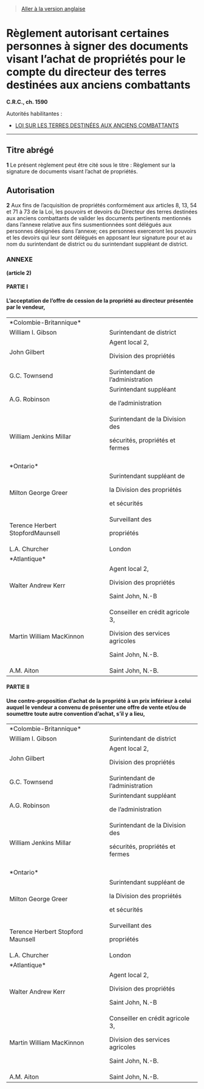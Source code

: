 > [Aller à la version anglaise](/en/Regulations/Consolidated%20Regulations%20of%20Canada/1501-1600/C.R.C.,%20c.%201590.md)

# Règlement autorisant certaines personnes à signer des documents visant l’achat de propriétés pour le compte du directeur des terres destinées aux anciens combattants

**C.R.C., ch. 1590**

Autorités habilitantes : 
- [LOI SUR LES TERRES DESTINÉES AUX ANCIENS COMBATTANTS](/fr/Lois/Lois%20du%20Canada/1970/ch.%20V-4.md)

----------



## Titre abrégé


**1** Le présent règlement peut être cité sous le titre : Règlement sur la signature de documents visant l’achat de propriétés.




## Autorisation


**2** Aux fins de l’acquisition de propriétés conformément aux articles 8, 13, 54 et 71 à 73 de la Loi, les pouvoirs et devoirs du Directeur des terres destinées aux anciens combattants de valider les documents pertinents mentionnés dans l’annexe relative aux fins susmentionnées sont délégués aux personnes désignées dans l’annexe; ces personnes exerceront les pouvoirs et les devoirs qui leur sont délégués en apposant leur signature pour et au nom du surintendant de district ou du surintendant suppléant de district.




### **ANNEXE** 
**(article 2)**
#### PARTIE I
<table>
<h4>L’acceptation de l’offre de cession de la propriété au directeur présentée par le vendeur,</h4>
<tr>
<td>*Colombie-Britannique*</td>
<td></td>
</tr>
<tr>
<td>William I. Gibson</td>
<td>Surintendant de district</td>
</tr>
<tr>
<td>John Gilbert</td>
<td>Agent local 2,

Division des propriétés

</td>
</tr>
<tr>
<td>G.C. Townsend</td>
<td>Surintendant de l’administration</td>
</tr>
<tr>
<td>A.G. Robinson</td>
<td>Surintendant suppléant

de l’administration

</td>
</tr>
<tr>
<td>William Jenkins Millar</td>
<td>Surintendant de la Division des

sécurités, propriétés et fermes

</td>
</tr>
<tr>
<td></td>
</tr>
<tr>
<td>*Ontario*</td>
<td></td>
</tr>
<tr>
<td>Milton George Greer</td>
<td>Surintendant suppléant de

la Division des propriétés

et sécurités

</td>
</tr>
<tr>
<td>Terence Herbert StopfordMaunsell

</td>
<td>Surveillant des

propriétés

</td>
</tr>
<tr>
<td>L.A. Churcher</td>
<td>London</td>
</tr>
<tr>
<td>*Atlantique*</td>
<td></td>
</tr>
<tr>
<td>Walter Andrew Kerr</td>
<td>Agent local 2,

Division des propriétés

Saint John, N.-B

</td>
</tr>
<tr>
<td>Martin William MacKinnon</td>
<td>Conseiller en crédit agricole 3,

Division des services agricoles

Saint John, N.-B.

</td>
</tr>
<tr>
<td>A.M. Aiton</td>
<td>Saint John, N.-B.</td>
</tr>
</table>

#### PARTIE II
<table>
<h4>Une contre-proposition d’achat de la propriété à un prix inférieur à celui auquel le vendeur a convenu de présenter une offre de vente et/ou de soumettre toute autre convention d’achat, s’il y a lieu,</h4>
<tr>
<td>*Colombie-Britannique*</td>
<td></td>
</tr>
<tr>
<td>William I. Gibson</td>
<td>Surintendant de district</td>
</tr>
<tr>
<td>John Gilbert</td>
<td>Agent local 2,

Division des propriétés

</td>
</tr>
<tr>
<td>G.C. Townsend</td>
<td>Surintendant de l’administration</td>
</tr>
<tr>
<td>A.G. Robinson</td>
<td>Surintendant suppléant

de l’administration

</td>
</tr>
<tr>
<td>William Jenkins Millar</td>
<td>Surintendant de la Division des

sécurités, propriétés et fermes

</td>
</tr>
<tr>
<td></td>
</tr>
<tr>
<td>*Ontario*</td>
<td></td>
</tr>
<tr>
<td>Milton George Greer</td>
<td>Surintendant suppléant de

la Division des propriétés

et sécurités

</td>
</tr>
<tr>
<td>Terence Herbert Stopford Maunsell</td>
<td>Surveillant des

propriétés

</td>
</tr>
<tr>
<td>L.A. Churcher</td>
<td>London</td>
</tr>
<tr>
<td>*Atlantique*</td>
<td></td>
</tr>
<tr>
<td>Walter Andrew Kerr</td>
<td>Agent local 2,

Division des propriétés

Saint John, N.-B

</td>
</tr>
<tr>
<td>Martin William MacKinnon</td>
<td>Conseiller en crédit agricole 3,

Division des services agricoles

Saint John, N.-B.

</td>
</tr>
<tr>
<td>A.M. Aiton</td>
<td>Saint John, N.-B.</td>
</tr>
</table>


